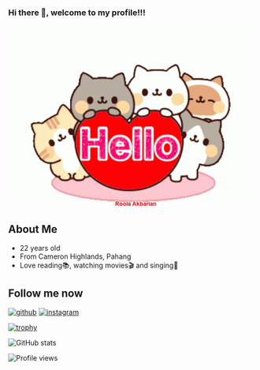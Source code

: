 ### Hi there 👋, welcome to my profile!!!
<img src=https://github.com/leecaixuan/leecaixuan/blob/main/gifimage.gif>

## About Me
* 22 years old
* From Cameron Highlands, Pahang
* Love reading📚, watching movies🎬 and singing🎵

## Follow me now
[<img src='https://cdn.jsdelivr.net/npm/simple-icons@3.0.1/icons/github.svg' alt='github' height='40'>](https://github.com/leecaixuan) 
[<img src='https://cdn.jsdelivr.net/npm/simple-icons@3.0.1/icons/instagram.svg' alt='instagram' height='40'>](https://www.instagram.com/lcx_lucy/)  

[![trophy](https://github-profile-trophy.vercel.app/?username=leecaixuan)](https://github.com/ryo-ma/github-profile-trophy)

![GitHub stats](https://github-readme-stats.vercel.app/api?username=leecaixuan&show_icons=true)  

![Profile views](https://gpvc.arturio.dev/leecaixuan)  


